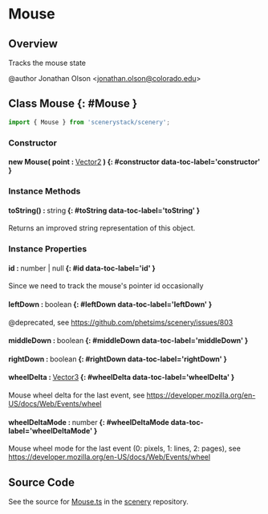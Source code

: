 # Mouse

## Overview

Tracks the mouse state

@author Jonathan Olson &lt;jonathan.olson@colorado.edu&gt;

## Class Mouse {: #Mouse }


```js
import { Mouse } from 'scenerystack/scenery';
```
### Constructor

#### new Mouse( point : <span style="font-weight: 400;">[Vector2](../dot/Vector2.md)</span> ) {: #constructor data-toc-label='constructor' }

### Instance Methods

#### toString() : <span style="font-weight: 400;"><span style="color: hsla(calc(var(--md-hue) + 180deg),80%,40%,1);">string</span></span> {: #toString data-toc-label='toString' }

Returns an improved string representation of this object.

### Instance Properties

#### id : <span style="font-weight: 400;"><span style="color: hsla(calc(var(--md-hue) + 180deg),80%,40%,1);">number</span> | <span style="color: hsla(calc(var(--md-hue) + 180deg),80%,40%,1);">null</span></span> {: #id data-toc-label='id' }

Since we need to track the mouse's pointer id occasionally

#### leftDown : <span style="font-weight: 400;"><span style="color: hsla(calc(var(--md-hue) + 180deg),80%,40%,1);">boolean</span></span> {: #leftDown data-toc-label='leftDown' }

@deprecated, see https://github.com/phetsims/scenery/issues/803

#### middleDown : <span style="font-weight: 400;"><span style="color: hsla(calc(var(--md-hue) + 180deg),80%,40%,1);">boolean</span></span> {: #middleDown data-toc-label='middleDown' }

#### rightDown : <span style="font-weight: 400;"><span style="color: hsla(calc(var(--md-hue) + 180deg),80%,40%,1);">boolean</span></span> {: #rightDown data-toc-label='rightDown' }

#### wheelDelta : <span style="font-weight: 400;">[Vector3](../dot/Vector3.md)</span> {: #wheelDelta data-toc-label='wheelDelta' }

Mouse wheel delta for the last event, see https://developer.mozilla.org/en-US/docs/Web/Events/wheel

#### wheelDeltaMode : <span style="font-weight: 400;"><span style="color: hsla(calc(var(--md-hue) + 180deg),80%,40%,1);">number</span></span> {: #wheelDeltaMode data-toc-label='wheelDeltaMode' }

Mouse wheel mode for the last event (0: pixels, 1: lines, 2: pages), see
https://developer.mozilla.org/en-US/docs/Web/Events/wheel



## Source Code

See the source for [Mouse.ts](https://github.com/phetsims/scenery/blob/main/js/input/Mouse.ts) in the [scenery](https://github.com/phetsims/scenery) repository.
